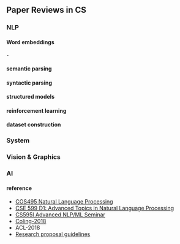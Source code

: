 ## Paper Reviews in CS

### NLP
#### Word embeddings
    - 

#### semantic parsing


#### syntactic parsing

#### structured models

#### reinforcement learning 

#### dataset construction

### System 

### Vision & Graphics

### AI

#### reference 
* [COS495 Natural Language Processing](https://www.cs.princeton.edu/courses/archive/spring18/cos495/schedule/)
* [CSE 599 D1: Advanced Topics in Natural Language Processing](https://wammar.github.io/2018sp_uw_cse_599/)
* [CS595I Advanced NLP/ML Seminar](http://william.cs.ucsb.edu/courses/index.php/Fall_2017_CS595I_Advanced_NLP/ML_Seminar)
* [Coling-2018](https://aclanthology.coli.uni-saarland.de/events/coling-2018)
* ACL-2018
* [Research proposal guidelines](https://lo.unisa.edu.au/mod/page/view.php?id=489313)
